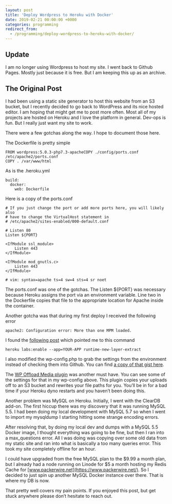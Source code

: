 ```yaml
---
layout: post
title: 'Deploy Wordpress to Heroku with Docker'
date: 2019-02-21 00:00:00 +0000
categories: programming
redirect_from:
  - /programming/deploy-wordpress-to-heroku-with-docker/ 
---
```


## Update

I am no longer using Wordpress to host my site. I went back to Github Pages. Mostly just because it is free. But I am keeping this up as an archive.

## The Original Post

I had been using a static site generator to host this website from an S3 bucket, but I recently decided to go back to WordPress and its nice hosted editor. I am hoping that might get me to post more often.
Most all of my projects are hosted on Heroku and I love the platform in general. Dev-ops is fun. But I really just want my site to work.

There were a few gotchas along the way. I hope to document those here.

The Dockerfile is pretty simple

```
FROM wordpress:5.0.3-php7.3-apacheCOPY ./config/ports.conf /etc/apache2/ports.conf
COPY . /var/www/html
```

As is the .heroku.yml

```
build:
  docker:
    web: Dockerfile
```

Here is a copy of the ports.conf

```
# If you just change the port or add more ports here, you will likely also
# have to change the VirtualHost statement in
# /etc/apache2/sites-enabled/000-default.conf

# Listen 80
Listen ${PORT}

<IfModule ssl_module>
	Listen 443
</IfModule>

<IfModule mod_gnutls.c>
	Listen 443
</IfModule>

# vim: syntax=apache ts=4 sw=4 sts=4 sr noet
```

The ports.conf was one of the gotchas. The Listen \${PORT} was necessary because Heroku assigns the port via an environment variable. Line two in the Dockerfile copies that file to the appropriate location for Apache inside the container.

Another gotcha was that during my first deploy I received the following error

```
apache2: Configuration error: More than one MPM loaded.
```

I found the [following post](https://github.com/docker-library/wordpress/issues/293) which pointed me to this command

```
heroku labs:enable --app=YOUR-APP runtime-new-layer-extract
```

I also modified the wp-config.php to grab the settings from the environment instead of checking them into Github. You can find [a copy of that gist here](https://gist.github.com/rickpeyton/7b266600d80ef3ce65f679270ea17e64).

The [WP Offload Media plugin](https://wordpress.org/plugins/amazon-s3-and-cloudfront/) was another must have. You can see some of the settings for that in my wp-config above. This plugin copies your uploads off to an S3 bucket and rewrites your file paths for you. You’ll be in for a bad time if your Heroku dyno restarts and you haven’t been doing this.

Another problem was MySQL on Heroku. Initially, I went with the ClearDB add-on. The first hiccup there was my discovery that it was running MySQL 5.5. I had been doing my local development with MySQL 5.7 so when I went to import my mysqldump I starting hitting some strange encoding errors.

After resolving that, by doing my local dev and dumps with a MySQL 5.5 Docker image, I thought everything was going to be fine, but then I ran into a max_questions error. All I was doing was copying over some old data from my static site and ran into what is basically a too many queries error. This took my site completely offline for an hour.

I could have upgraded from the free MySQL plan to the $9.99 a month plan, but I already had a node running on Linode for $5 a month hosting my Redis Cache for [www.packerwire.net](https://www.packerwire.net/). So I decided to just spin up another MySQL Docker instance over there. That is where my DB is now.

That pretty well covers my pain points. If you enjoyed this post, but get stuck anywhere please don’t hesitate to reach out.
